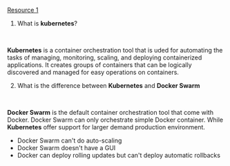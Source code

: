 [Resource 1](https://www.youtube.com/watch?v=mdb_wWaKXK8)

1. What is **kubernetes**?

<br>

**Kubernetes** is a container orchestration tool that is uded for automating the tasks of managing, monitoring, scaling, and deploying containerized applications. It creates groups of containers that can be logically discovered and managed for easy operations on containers.

2. What is the difference between **Kubernetes** and **Docker Swarm**

<br>

**Docker Swarm** is the default container orchestration tool that come with Docker. Docker Swarm can only orchestrate simple Docker container. While **Kubernetes** offer support for larger demand production environment.
- Docker Swarm can't do auto-scaling
- Docker Swarm doesn't have a GUI
- Docker can deploy rolling updates but can't deploy automatic rollbacks
